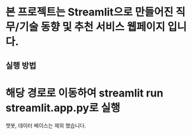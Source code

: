# 본 프로젝트는 Streamlit으로 만들어진 직무/기술 동향 및 추천 서비스 웹페이지 입니다.
## 실행 방법
# 해당 경로로 이동하여 streamlit run streamlit.app.py로 실행
챗봇, 데이터 베이스는 제외 했습니다.
